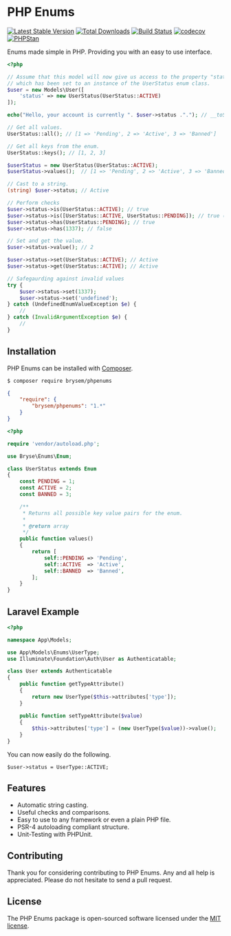 # PHP Enums
[![Latest Stable Version](https://poser.pugx.org/brysem/phpenums/v/stable.png)](https://packagist.org/packages/brysem/phpenums)
[![Total Downloads](https://poser.pugx.org/brysem/phpenums/downloads.png)](https://packagist.org/packages/brysem/phpenums)
[![Build Status](https://travis-ci.org/brysem/phpenums.svg?branch=master)](https://travis-ci.org/brysem/phpenums)
[![codecov](https://codecov.io/gh/brysem/phpenums/branch/master/graph/badge.svg)](https://codecov.io/gh/brysem/phpenums)
[![PHPStan](https://img.shields.io/badge/PHPStan-enabled-brightgreen.svg?style=flat)](https://github.com/phpstan/phpstan)

Enums made simple in PHP. Providing you with an easy to use interface.

```php
<?php

// Assume that this model will now give us access to the property "status"
// which has been set to an instance of the UserStatus enum class.
$user = new Models\User([
    'status' => new UserStatus(UserStatus::ACTIVE)
]);

echo("Hello, your account is currently ". $user->status ."."); // __toString() -> Hello, your account is currently Active.

// Get all values.
UserStatus::all(); // [1 => 'Pending', 2 => 'Active', 3 => 'Banned']

// Get all keys from the enum.
UserStatus::keys(); // [1, 2, 3]

$userStatus = new UserStatus(UserStatus::ACTIVE);
$userStatus->values();  // [1 => 'Pending', 2 => 'Active', 3 => 'Banned']

// Cast to a string.
(string) $user->status; // Active

// Perform checks
$user->status->is(UserStatus::ACTIVE); // true
$user->status->is([UserStatus::ACTIVE, UserStatus::PENDING]); // true (checkes whether the status is active or pending.)
$user->status->has(UserStatus::PENDING); // true
$user->status->has(1337); // false

// Set and get the value.
$user->status->value(); // 2

$user->status->set(UserStatus::ACTIVE); // Active
$user->status->get(UserStatus::ACTIVE); // Active

// Safegaurding against invalid values
try {
    $user->status->set(1337);
    $user->status->set('undefined');
} catch (UndefinedEnumValueException $e) {
    //
} catch (InvalidArgumentException $e) {
    //
}
```

## Installation
PHP Enums can be installed with [Composer](https://getcomposer.org/).
```bash
$ composer require brysem/phpenums
```

```json
{
    "require": {
        "brysem/phpenums": "1.*"
    }
}
```

```php
<?php

require 'vendor/autoload.php';

use Bryse\Enums\Enum;

class UserStatus extends Enum
{
    const PENDING = 1;
    const ACTIVE = 2;
    const BANNED = 3;

    /**
     * Returns all possible key value pairs for the enum.
     *
     * @return array
     */
    public function values()
    {
        return [
            self::PENDING => 'Pending',
            self::ACTIVE  => 'Active',
            self::BANNED  => 'Banned',
        ];
    }
}
```

## Laravel Example
```php
<?php

namespace App\Models;

use App\Models\Enums\UserType;
use Illuminate\Foundation\Auth\User as Authenticatable;

class User extends Authenticatable
{
    public function getTypeAttribute()
    {
        return new UserType($this->attributes['type']);
    }

    public function setTypeAttribute($value)
    {
        $this->attributes['type'] = (new UserType($value))->value();
    }
}
```
You can now easily do the following.

`$user->status = UserType::ACTIVE;`

## Features

* Automatic string casting.
* Useful checks and comparisons.
* Easy to use to any framework or even a plain PHP file.
* PSR-4 autoloading compliant structure.
* Unit-Testing with PHPUnit.

## Contributing

Thank you for considering contributing to PHP Enums. Any and all help is appreciated. Please do not hesitate to send a pull request.

## License

The PHP Enums package is open-sourced software licensed under the [MIT license](http://opensource.org/licenses/MIT).
